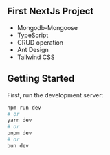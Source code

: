 ## First NextJs Project

- Mongodb-Mongoose
- TypeScript
- CRUD operation
- Ant Design
- Tailwind CSS

## Getting Started

First, run the development server:

```bash
npm run dev
# or
yarn dev
# or
pnpm dev
# or
bun dev
```
